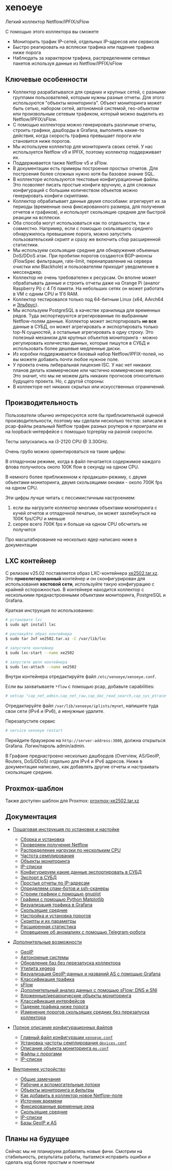 # xenoeye
Легкий коллектор Netflow/IPFIX/sFlow

С помощью этого коллектора вы сможете

  * Мониторить трафик IP-сетей, отдельных IP-адресов или сервисов
  * Быстро реагировать на всплески трафика или падение трафика ниже порога
  * Наблюдать за характером трафика, распределением сетевых пакетов используя данные из Netflow/IPFIX/sFlow


## Ключевые особенности

  * Коллектор разрабатывался для средних и крупных сетей, с разными группами пользователей, которым нужны разные отчеты. Для этого используются "объекты мониторинга". Объект мониторинга может быть сетью, набором сетей, автономной системой, гео-объектом или произвольным сетевым трафиком, который можно выделить из Netflow/IPFIX/sFlow.
  * C помощью коллектора можно генерировать различные отчеты, строить графики, дашборды в Grafana, выполнять какие-то действия, когда скорость трафика превышает пороги или становится ниже порогов.
  * Мы используем коллектор для мониторинга своих сетей. У нас используется Netflow v9 и IPFIX, поэтому коллектор поддерживает их.
  * Поддерживается также Netflow v5 и sFlow.
  * В документации есть примеры построения простых отчетов. Для построения более сложных нужно хотя бы базовое знание SQL.
  * В коллекторе используются текстовые конфигурационные файлы. Это позволяет писать простые конфиги вручную, а для сложных конфигураций с большим количеством объектов можно генерировать конфиги скриптами.
  * Коллектор обрабатывает данные двумя способами: агрегирует их за периоды (временные окна фиксированного размера, для получения отчетов и графиков), и использует скользящие средние для быстрой реакции на всплески.
  * Оба способа могут использоваться как по отдельности, так и совместно. Например, если с помощью скользящего среднего обнаружилось превышение порога, можно запустить пользовательский скрипт и сразу же включить сбор расширенной статистики.
  * Мы используем скользящие средние для обнаружения объемных DoS/DDoS атак. При пробитии порогов создаются BGP-анонсы (FlowSpec фильтрация, rate-limit, перенаправление на сервера очистки или Blackhole) и пользователям приходит уведомление в мессенджер.
  * Коллектор не очень требователен к ресурсам. Он вполне может обрабатывать данные и строить отчеты даже на Orange Pi (аналог Raspberry Pi) с 4 Гб памяти. На небольших сетях он может работать в VM с одним CPU и 1Гб RAM.
  * Коллектор тестировался только под 64-битным Linux (x64, AArch64 и [Эльбрус](https://ru.wikipedia.org/wiki/%D0%AD%D0%BB%D1%8C%D0%B1%D1%80%D1%83%D1%81_(%D0%BF%D1%80%D0%BE%D1%86%D0%B5%D1%81%D1%81%D0%BE%D1%80%D0%BD%D0%B0%D1%8F_%D0%B0%D1%80%D1%85%D0%B8%D1%82%D0%B5%D0%BA%D1%82%D1%83%D1%80%D0%B0))).
  * Мы используем PostgreSQL в качестве хранилища для временных рядов. Туда экспортируются агрегированные по выбранным Netflow-полям данные. Коллектор может экспортировать **не все** данные в СУБД, он может агрегировать и экспортировать только top-N сущностей, а остальные агрегировать в одну строку. Это полезный механизм для крупных объектов мониторинга - можно регулировать количество данных, которые пишутся в СУБД и использовать более дешевые медленные диски.
  * Из коробки поддерживается базовый набор Netflow/IPFIX-полей, но вы можете добавить почти любое нужное поле.
  * У проекта очень либеральная лицензия ISC. У нас нет никаких планов делать коммерческие или частично коммерческие версии. Это значит, что мы не можем дать никаких прогнозов относительно будущего проекта. Но, с другой стороны:
  * В коллекторе нет никаких скрытых или искусственных ограничений.


## Производительность

Пользователи обычно интересуются хотя бы приблизительной оценкой производительности, поэтому мы сделали несколько тестов: записали в pcap-файлы реальный Netflow трафик разных роутеров и проиграли их на loopback-интерфейсе с помощью tcpreplay на разной скорости.

Тесты запускались на i3-2120 CPU @ 3.30GHz.

Очень грубо можно ориентироваться на такие цифры:

В отладочном режиме, когда в файл печатается содержимое каждого флова получилось около 100K flow в секунду на одном CPU.

В немного более приближенном к продакшен-режиму, с двумя объектами мониторинга, двумя скользящими окнами - около 700K fps на одном CPU.

Эти цифры лучше читать с пессимистичным настроением:
  1. если вы нагрузите коллектор многими объектами мониторинга с кучей отчетов и отладочной печатью, он может захлебнуться на 100K fps/CPU и меньше
  2. скорее всего 700K fps и больше на одном CPU обсчитать не получится

Про масштабирование на несколько ядер написано ниже в документации


## LXC контейнер

С релизом v25.02 поставляется образ LXC-контейнера [xe2502.tar.xz](https://github.com/vmxdev/xenoeye/releases/download/v25.02-Novokuznetsk/xe2502.tar.xz). Это **привелегированный** контейнер и он сконфигурирован для использования **хостовой сети**, используйте такую конфигурацию с крайней осторожностью. В контейнере находится коллектор c несколькими преднастроенными объектами мониторинга, PostgreSQL и Grafana.

Краткая инструкция по использованию:
``` sh
# установите lxc
$ sudo apt install lxc

# распакуйте образ контейнера
$ sudo tar Jxf xe2502.tar.xz -C /var/lib/lxc

# запустите контейнер
$ sudo lxc-start --name xe2502

# запустите шелл контейнера
$ sudo lxc-attach --name xe2502
```

Внутри контейнера отредактируйте файл `/etc/xenoeye/xenoeye.conf`.

Если вы захватываете `*flow` с помощью pcap, добавьте capabilities:
``` sh
# setcap "cap_net_admin,cap_net_raw,cap_dac_read_search,cap_sys_ptrace+pe" /usr/local/bin/xenoeye
```

Отредактируйте файл `/var/lib/xenoeye/iplists/mynet`, напишите туда свои сети (IPv4 и IPv6), а ненужные удалите.

Перезапустите сервис
``` sh
# service xenoeye restart
```

Перейдите браузером на `http://server-address:3000`, должна открыться Grafana. Логин/пароль admin/admin.

В Графане преднастроено несколько дашбордов (Overview, AS/GeoIP, Routers, DoS/DDoS) отдельно для IPv4 и IPv6 адресов. Ниже в документации написано, как добавлять другие отчеты и настраивать скользящие средние.


## Proxmox-шаблон

Также доступен шаблон для Proxmox: [proxmox-xe2502.tar.xz](https://github.com/vmxdev/xenoeye/releases/download/v25.02-Novokuznetsk/proxmox-xe2502.tar.xz)


## Документация

  * [Пошаговая инструкция по установке и настойке](STEP-BY-STEP.ru.md)
    * [Сборка и установка](STEP-BY-STEP.ru.md#сборка-и-установка)
    * [Проверяем получение Netflow](STEP-BY-STEP.ru.md#проверяем-получение-netflow)
    * [Распределение нагрузки по нескольким CPU](STEP-BY-STEP.ru.md#распределение-нагрузки-по-нескольким-cpu)
    * [Частота семплирования](STEP-BY-STEP.ru.md#частота-семплирования)
    * [Объекты мониторинга](STEP-BY-STEP.ru.md#объекты-мониторинга)
    * [IP-списки](STEP-BY-STEP.ru.md#ip-cписки)
    * [Конфигурируем какие данные экспортировать в СУБД](STEP-BY-STEP.ru.md#конфигурируем-какие-данные-экспортировать-в-субд)
    * [Экспорт в СУБД](STEP-BY-STEP.ru.md#экспорт-в-субд)
    * [Простые отчеты по IP-адресам](STEP-BY-STEP.ru.md#простые-отчеты-по-ip-адресам)
    * [Определяем спам-ботов и ssh-сканеры](STEP-BY-STEP.ru.md#определяем-спам-ботов-и-ssh-сканеры)
    * [Строим графики с помощью gnuplot](STEP-BY-STEP.ru.md#строим-графики-с-помощью-gnuplot)
    * [Графики с помощью Python Matplotlib](STEP-BY-STEP.ru.md#графики-с-помощью-python-matplotlib)
    * [Визуализация трафика в Grafana](STEP-BY-STEP.ru.md#визуализация-трафика-в-grafana)
    * [Скользящие средние](STEP-BY-STEP.ru.md#скользящие-средние)
    * [Настройка и установка порогов](STEP-BY-STEP.ru.md#настройка-и-установка-порогов)
    * [Скрипты и их параметры](STEP-BY-STEP.ru.md#скрипты-и-их-параметры)
    * [Расширенная статистика](STEP-BY-STEP.ru.md#расширенная-статистика)
    * [Оповещение об аномалиях с помощью Telegram-робота](STEP-BY-STEP.ru.md#оповещение-об-аномалиях-с-помощью-telegram-робота)

  * [Дополнительные возможности](EXTRA.ru.md)
    * [GeoIP](EXTRA.ru.md#geoip)
    * [Автономные системы](EXTRA.ru.md#автономные-системы)
    * [Обновление баз без перезапуска коллектора](EXTRA.ru.md#обновление-баз-без-перезапуска-коллектора)
    * [Утилита xegeoq](EXTRA.ru.md#утилита-xegeoq)
    * [Визуализация GeoIP-данных и названий AS с помощью Grafana](EXTRA.ru.md#визуализация-geoip-данных-и-названий-as-с-помощью-grafana)
    * [Классификация трафика](EXTRA.ru.md#классификация-трафика)
    * [sFlow](EXTRA.ru.md#sflow)
    * [Дополнительный анализ данных с помощью sFlow: DNS и SNI](EXTRA.ru.md#дополнительный-анализ-данных-с-помощью-sflow-dns-и-sni)
    * [Вложенные/иерархические объекты мониторинга](EXTRA.ru.md#вложенныеиерархические-объекты-мониторинга)
    * [Классификация интерфейсов](EXTRA.ru.md#классификация-интерфейсов)
    * [Падение трафика ниже порога](EXTRA.ru.md#падение-трафика-ниже-порога)
    * [Изменение порогов скользящих средних без перезапуска коллектора](EXTRA.ru.md#изменение-порогов-скользящих-средних-без-перезапуска-коллектора)

  * [Полное описание конфигурационных файлов](CONFIG.ru.md)
    * [Главный файл конфигурации `xenoeye.conf`](CONFIG.ru.md#главный-файл-конфигурации-xenoeyeconf)
    * [Установка частоты семплирования `devices.conf`](CONFIG.ru.md#установка-частоты-семплирования-devicesconf)
    * [Описание объекта мониторинга `mo.conf`](CONFIG.ru.md#описание-объекта-мониторинга-moconf)
    * [Файлы с порогами](CONFIG.ru.md#файлы-с-порогами)
    * [IP-списки](CONFIG.ru.md#ip-списки)

  * [Внутреннее устройство](INTERNALS.ru.md)
    * [Общие замечания](INTERNALS.ru.md#общие-замечания)
    * [Рабочие и вспомогательные потоки](INTERNALS.ru.md#рабочие-и-вспомогательные-потоки)
    * [Объекты мониторинга и фильтры](INTERNALS.ru.md#объекты-мониторинга-и-фильтры)
    * [Как добавить в коллектор новое Netflow-поле](INTERNALS.ru.md#как-добавить-в-коллектор-новое-netflow-поле)
    * [Источник времени](INTERNALS.ru.md#источник-времени)
    * [Фиксированные временные окна](INTERNALS.ru.md#фиксированные-временные-окна)
    * [Скользящие средние](INTERNALS.ru.md#скользящие-средние)
    * [IP-списки](INTERNALS.ru.md#ip-списки)
    * [Базы GeoIP и AS](#базы-geoip-и-as)


## Планы на будущее

Сейчас мы не планируем добавлять новые фичи. Cмотрим на стабильность, результаты работы, пытаемся исправить ошибки и сделать код более простым и понятным

